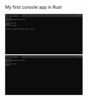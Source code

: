 My first console app in Rust

<img src="https://github.com/rafael-figueiredo-alves/Hello-World-in-Rust/blob/c91cc3ce130b8f2a4a5d7c1e0ec78d129733bde3/screenshots/picture-1.png" width="50%" height="50%"> <img src="https://github.com/rafael-figueiredo-alves/Hello-World-in-Rust/blob/c91cc3ce130b8f2a4a5d7c1e0ec78d129733bde3/screenshots/picture-2.png" width="50%" height="50%">
